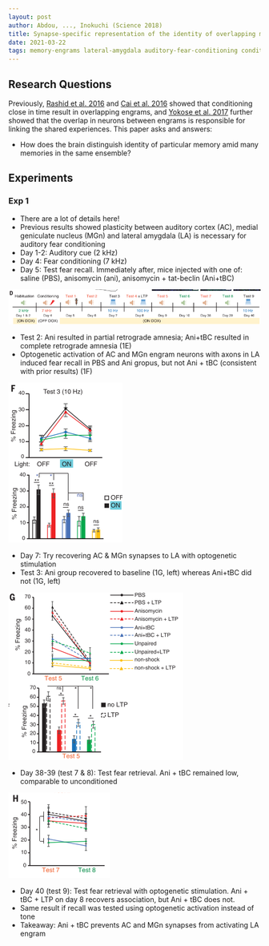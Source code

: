 ```yaml
---
layout: post
author: Abdou, ..., Inokuchi (Science 2018)
title: Synapse-specific representation of the identity of overlapping memory engrams
date: 2021-03-22
tags: memory-engrams lateral-amygdala auditory-fear-conditioning conditioned-taste-aversion
---
```


## Research Questions

Previously, [Rashid et al. 2016](rashid_science_2016_competition_memory_engrams.md)
and [Cai et al. 2016](cai_nature_2016_shared_memory_engrams.md) showed that conditioning
close in time result in overlapping engrams, and [Yokose et al. 2017](yokose_science_2017_overlapping_memory_engrams.md)
further showed that the overlap in neurons between engrams is responsible for linking the 
shared experiences. This paper asks and answers:

- How does the brain distinguish identity of particular memory amid many
memories in the same ensemble?
  

## Experiments

### Exp 1

- There are a lot of details here!
- Previous results showed plasticity between auditory cortex (AC), medial
  geniculate nucleus (MGn) and lateral amygdala (LA) is necessary for auditory fear conditioning
- Day 1-2: Auditory cue (2 kHz)
- Day 4: Fear conditioning (7 kHz)
- Day 5: Test fear recall. Immediately after, mice injected with one of: saline (PBS), anisomycin (ani), 
  anisomycin + tat-beclin (Ani+tBC)


![1D](abdou_science_2018_overlapping_memory_engrams/1D.png)  

- Test 2: Ani resulted in partial retrograde amnesia; Ani+tBC resulted in complete retrograde amnesia (1E)
- Optogenetic activation of AC and MGn engram neurons with axons in LA induced fear recall in
 PBS and Ani gropus, but not Ani + tBC (consistent with prior results) (1F)

![1F](abdou_science_2018_overlapping_memory_engrams/1F.png)

- Day 7: Try recovering AC & MGn synapses to LA with optogenetic stimulation
- Test 3: Ani group recovered to baseline (1G, left) whereas Ani+tBC did not (1G, left) 

![1G](abdou_science_2018_overlapping_memory_engrams/1G.png)

- Day 38-39 (test 7 & 8): Test fear retrieval. Ani + tBC remained low, comparable to unconditioned

![1H](abdou_science_2018_overlapping_memory_engrams/1H.png)

- Day 40 (test 9): Test fear retrieval with optogenetic stimulation. Ani + tBC + LTP on day 8
recovers association, but Ani + tBC does not.
- Same result if recall was tested using optogenetic activation instead of tone
- Takeaway: Ani + tBC prevents AC and MGn synapses from activating LA engram 

